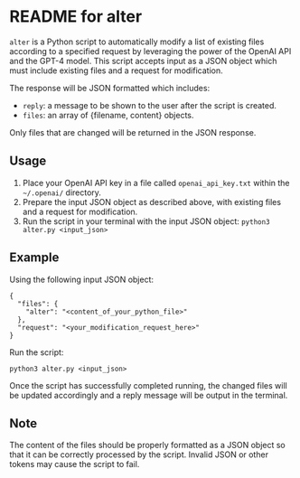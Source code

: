 # README for alter

`alter` is a Python script to automatically modify a list of existing files according to a specified request by leveraging the power of the OpenAI API and the GPT-4 model. This script accepts input as a JSON object which must include existing files and a request for modification.

The response will be JSON formatted which includes:

- `reply`: a message to be shown to the user after the script is created.
- `files`: an array of {filename, content} objects.

Only files that are changed will be returned in the JSON response.

## Usage

1. Place your OpenAI API key in a file called `openai_api_key.txt` within the `~/.openai/` directory.
2. Prepare the input JSON object as described above, with existing files and a request for modification.
3. Run the script in your terminal with the input JSON object: `python3 alter.py <input_json>`

## Example

Using the following input JSON object:

```
{
  "files": {
    "alter": "<content_of_your_python_file>"
  },
  "request": "<your_modification_request_here>"
}
```

Run the script:

```
python3 alter.py <input_json>
```

Once the script has successfully completed running, the changed files will be updated accordingly and a reply message will be output in the terminal.

## Note

The content of the files should be properly formatted as a JSON object so that it can be correctly processed by the script. Invalid JSON or other tokens may cause the script to fail.